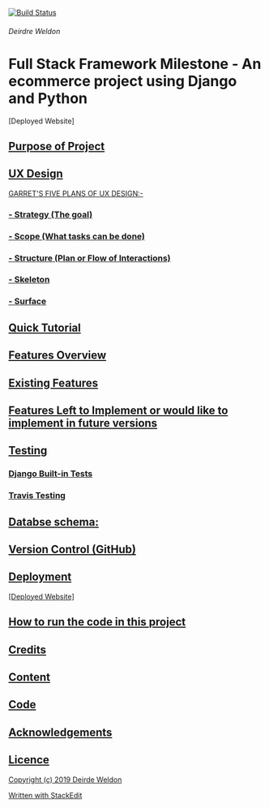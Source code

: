 
[![Build Status](https://travis-ci.org/Deirdre18/yoda-design-ecommerce-app-Milestone4-project.svg?branch=master)](https://travis-ci.org/Deirdre18/yoda-design-ecommerce-app-Milestone4-project)

<h6>Deirdre Weldon</h6>

<h1>Full Stack Framework Milestone - An ecommerce project using Django and Python</h1>

[Deployed Website]<a href="https://yoda-design.herokuapp.com/" target="_blank">

## **Purpose of Project**


## **UX Design**


GARRET'S FIVE PLANS OF UX DESIGN:-

### - Strategy (The goal)

### - Scope (What tasks can be done)

### - Structure (Plan or Flow of Interactions)

### - Skeleton

### - Surface

## **Quick Tutorial**

## **Features Overview**

## **Existing Features**

## **Features Left to Implement or would like to implement in future versions**

## **Testing**

### **Django Built-in Tests**

### **Travis Testing**

## **Databse schema**:

## **Version Control (GitHub)**

## **Deployment**

[Deployed Website]<a href="https://yoda-design.herokuapp.com/" target="_blank">

## **How to run the code in this project**

## **Credits**

## **Content**

## **Code**

## **Acknowledgements**

## Licence
Copyright (c) 2019 Deirde Weldon

Written with [StackEdit](https://stackedit.io/)
